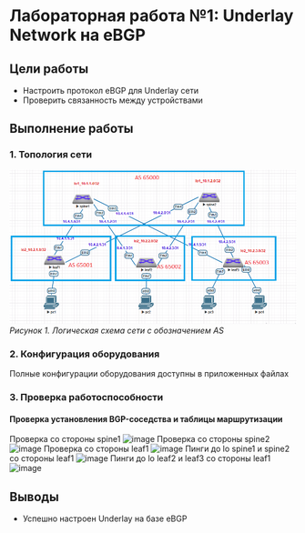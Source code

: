 # Лабораторная работа №1: Underlay Network на eBGP

## Цели работы
- Настроить протокол eBGP для Underlay сети
- Проверить связанность между устройствами

## Выполнение работы

### 1. Топология сети
![Схема сети с выделенными AS](https://github.com/lixadei/Otuslabs/blob/main/lab4/ebgp-as-topo.png)
*Рисунок 1. Логическая схема сети с обозначением AS*

### 2. Конфигурация оборудования
Полные конфигурации оборудования доступны в приложенных файлах

### 3. Проверка работоспособности

#### Проверка установления BGP-соседства и таблицы маршрутизации
Проверка со стороны spine1
![image](https://github.com/user-attachments/assets/de7408f9-33a7-45aa-8b40-40fa0d433f4a)
Проверка со стороны spine2
![image](https://github.com/user-attachments/assets/2d6426aa-a3a8-49d0-b904-3d38a8f32fcb)
Проверка со стороны leaf1
![image](https://github.com/user-attachments/assets/7c18b506-0a0f-4e0f-8b75-dc99b302dfef)
Пинги до lo spine1 и spine2 со стороны leaf1
![image](https://github.com/user-attachments/assets/068ad964-d01a-4a36-bf32-a7b3981febf8)
Пинги до lo leaf2 и leaf3 со стороны leaf1
![image](https://github.com/user-attachments/assets/21c1eea8-36f8-49bf-94a3-e536dae5da33)
## Выводы
- Успешно настроен Underlay на базе eBGP
